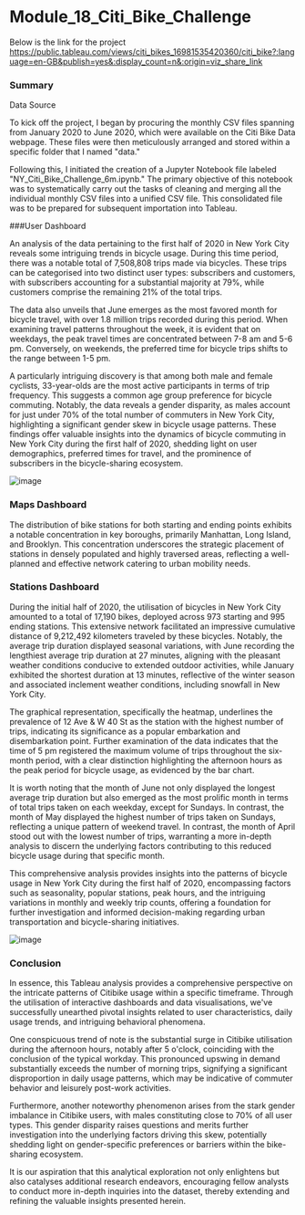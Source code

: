 # Module_18_Citi_Bike_Challenge
 Below is the link for the project
https://public.tableau.com/views/citi_bikes_16981535420360/citi_bike?:language=en-GB&publish=yes&:display_count=n&:origin=viz_share_link

### Summary

Data Source

To kick off the project, I began by procuring the monthly CSV files spanning from January 2020 to June 2020, which were available on the Citi Bike Data webpage. These files were then meticulously arranged and stored within a specific folder that I named "data."

Following this, I initiated the creation of a Jupyter Notebook file labeled "NY_Citi_Bike_Challenge_6m.ipynb." The primary objective of this notebook was to systematically carry out the tasks of cleaning and merging all the individual monthly CSV files into a unified CSV file. This consolidated file was to be prepared for subsequent importation into Tableau.

###User Dashboard

An analysis of the data pertaining to the first half of 2020 in New York City reveals some intriguing trends in bicycle usage. During this time period, there was a notable total of 7,508,808 trips made via bicycles. These trips can be categorised into two distinct user types: subscribers and customers, with subscribers accounting for a substantial majority at 79%, while customers comprise the remaining 21% of the total trips.

The data also unveils that June emerges as the most favored month for bicycle travel, with over 1.8 million trips recorded during this period. When examining travel patterns throughout the week, it is evident that on weekdays, the peak travel times are concentrated between 7-8 am and 5-6 pm. Conversely, on weekends, the preferred time for bicycle trips shifts to the range between 1-5 pm.

A particularly intriguing discovery is that among both male and female cyclists, 33-year-olds are the most active participants in terms of trip frequency. This suggests a common age group preference for bicycle commuting. Notably, the data reveals a gender disparity, as males account for just under 70% of the total number of commuters in New York City, highlighting a significant gender skew in bicycle usage patterns. These findings offer valuable insights into the dynamics of bicycle commuting in New York City during the first half of 2020, shedding light on user demographics, preferred times for travel, and the prominence of subscribers in the bicycle-sharing ecosystem.

![image](https://github.com/Dusko2779/BootCamp_citi_bike_challenge/assets/134830906/d8c706d1-fad8-4bee-bc29-e42df7740e34)


### Maps Dashboard 

The distribution of bike stations for both starting and ending points exhibits a notable concentration in key boroughs, primarily Manhattan, Long Island, and Brooklyn. This concentration underscores the strategic placement of stations in densely populated and highly traversed areas, reflecting a well-planned and effective network catering to urban mobility needs.

### Stations Dashboard

During the initial half of 2020, the utilisation of bicycles in New York City amounted to a total of 17,190 bikes, deployed across 973 starting and 995 ending stations. This extensive network facilitated an impressive cumulative distance of 9,212,492 kilometers traveled by these bicycles. Notably, the average trip duration displayed seasonal variations, with June recording the lengthiest average trip duration at 27 minutes, aligning with the pleasant weather conditions conducive to extended outdoor activities, while January exhibited the shortest duration at 13 minutes, reflective of the winter season and associated inclement weather conditions, including snowfall in New York City.

The graphical representation, specifically the heatmap, underlines the prevalence of 12 Ave & W 40 St as the station with the highest number of trips, indicating its significance as a popular embarkation and disembarkation point. Further examination of the data indicates that the time of 5 pm registered the maximum volume of trips throughout the six-month period, with a clear distinction highlighting the afternoon hours as the peak period for bicycle usage, as evidenced by the bar chart.

It is worth noting that the month of June not only displayed the longest average trip duration but also emerged as the most prolific month in terms of total trips taken on each weekday, except for Sundays. In contrast, the month of May displayed the highest number of trips taken on Sundays, reflecting a unique pattern of weekend travel. In contrast, the month of April stood out with the lowest number of trips, warranting a more in-depth analysis to discern the underlying factors contributing to this reduced bicycle usage during that specific month.

This comprehensive analysis provides insights into the patterns of bicycle usage in New York City during the first half of 2020, encompassing factors such as seasonality, popular stations, peak hours, and the intriguing variations in monthly and weekly trip counts, offering a foundation for further investigation and informed decision-making regarding urban transportation and bicycle-sharing initiatives. 


![image](https://github.com/Dusko2779/BootCamp_citi_bike_challenge/assets/134830906/74c082f2-82c6-4640-8264-2d8874ce3fba)


### Conclusion

In essence, this Tableau analysis provides a comprehensive perspective on the intricate patterns of Citibike usage within a specific timeframe. Through the utilisation of interactive dashboards and data visualisations, we've successfully unearthed pivotal insights related to user characteristics, daily usage trends, and intriguing behavioral phenomena.

One conspicuous trend of note is the substantial surge in Citibike utilisation during the afternoon hours, notably after 5 o'clock, coinciding with the conclusion of the typical workday. This pronounced upswing in demand substantially exceeds the number of morning trips, signifying a significant disproportion in daily usage patterns, which may be indicative of commuter behavior and leisurely post-work activities.

Furthermore, another noteworthy phenomenon arises from the stark gender imbalance in Citibike users, with males constituting close to 70% of all user types. This gender disparity raises questions and merits further investigation into the underlying factors driving this skew, potentially shedding light on gender-specific preferences or barriers within the bike-sharing ecosystem.

It is our aspiration that this analytical exploration not only enlightens but also catalyses additional research endeavors, encouraging fellow analysts to conduct more in-depth inquiries into the dataset, thereby extending and refining the valuable insights presented herein.

